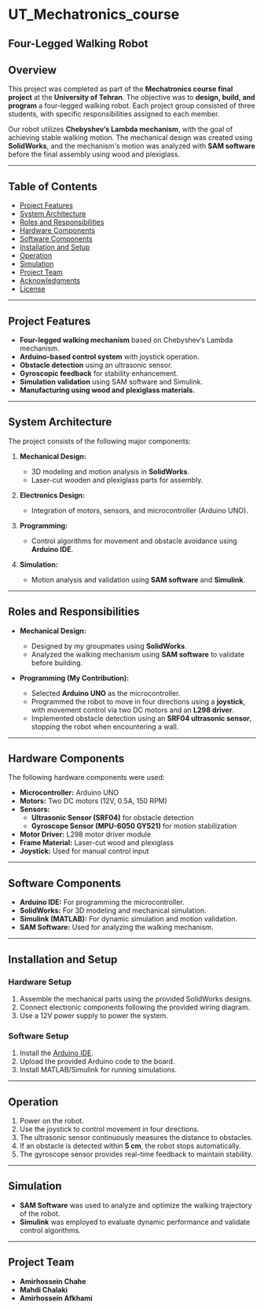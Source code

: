 # UT_Mechatronics_course

## Four-Legged Walking Robot

## Overview

This project was completed as part of the **Mechatronics course final project** at the **University of Tehran**. The objective was to **design, build, and program** a four-legged walking robot. Each project group consisted of three students, with specific responsibilities assigned to each member.

Our robot utilizes **Chebyshev’s Lambda mechanism**, with the goal of achieving stable walking motion. The mechanical design was created using **SolidWorks**, and the mechanism's motion was analyzed with **SAM software** before the final assembly using wood and plexiglass. 

---

## Table of Contents

- [Project Features](#project-features)
- [System Architecture](#system-architecture)
- [Roles and Responsibilities](#roles-and-responsibilities)
- [Hardware Components](#hardware-components)
- [Software Components](#software-components)
- [Installation and Setup](#installation-and-setup)
- [Operation](#operation)
- [Simulation](#simulation)
- [Project Team](#project-team)
- [Acknowledgments](#acknowledgments)
- [License](#license)

---

## Project Features

- **Four-legged walking mechanism** based on Chebyshev’s Lambda mechanism.
- **Arduino-based control system** with joystick operation.
- **Obstacle detection** using an ultrasonic sensor.
- **Gyroscopic feedback** for stability enhancement.
- **Simulation validation** using SAM software and Simulink.
- **Manufacturing using wood and plexiglass materials.**

---

## System Architecture

The project consists of the following major components:

1. **Mechanical Design:**  
   - 3D modeling and motion analysis in **SolidWorks**.  
   - Laser-cut wooden and plexiglass parts for assembly.
   
2. **Electronics Design:**  
   - Integration of motors, sensors, and microcontroller (Arduino UNO).
   
3. **Programming:**  
   - Control algorithms for movement and obstacle avoidance using **Arduino IDE**.
   
4. **Simulation:**  
   - Motion analysis and validation using **SAM software** and **Simulink**.

---

## Roles and Responsibilities

- **Mechanical Design:**  
  - Designed by my groupmates using **SolidWorks**.
  - Analyzed the walking mechanism using **SAM software** to validate before building.

- **Programming (My Contribution):**  
  - Selected **Arduino UNO** as the microcontroller.  
  - Programmed the robot to move in four directions using a **joystick**, with movement control via two DC motors and an **L298 driver**.  
  - Implemented obstacle detection using an **SRF04 ultrasonic sensor**, stopping the robot when encountering a wall.

---

## Hardware Components

The following hardware components were used:

- **Microcontroller:** Arduino UNO
- **Motors:** Two DC motors (12V, 0.5A, 150 RPM)
- **Sensors:**
  - **Ultrasonic Sensor (SRF04)** for obstacle detection
  - **Gyroscope Sensor (MPU-6050 GY521)** for motion stabilization
- **Motor Driver:** L298 motor driver module
- **Frame Material:** Laser-cut wood and plexiglass
- **Joystick:** Used for manual control input

---

## Software Components

- **Arduino IDE:** For programming the microcontroller.
- **SolidWorks:** For 3D modeling and mechanical simulation.
- **Simulink (MATLAB):** For dynamic simulation and motion validation.
- **SAM Software:** Used for analyzing the walking mechanism.

---

## Installation and Setup

### Hardware Setup

1. Assemble the mechanical parts using the provided SolidWorks designs.
2. Connect electronic components following the provided wiring diagram.
3. Use a 12V power supply to power the system.

### Software Setup

1. Install the [Arduino IDE](https://www.arduino.cc/en/software).
2. Upload the provided Arduino code to the board.
3. Install MATLAB/Simulink for running simulations.

---

## Operation

1. Power on the robot.
2. Use the joystick to control movement in four directions.
3. The ultrasonic sensor continuously measures the distance to obstacles.
4. If an obstacle is detected within **5 cm**, the robot stops automatically.
5. The gyroscope sensor provides real-time feedback to maintain stability.

---

## Simulation

- **SAM Software** was used to analyze and optimize the walking trajectory of the robot.
- **Simulink** was employed to evaluate dynamic performance and validate control algorithms.

---

## Project Team

- **Amirhossein Chahe**
- **Mahdi Chalaki**
- **Amirhossein Afkhami**

